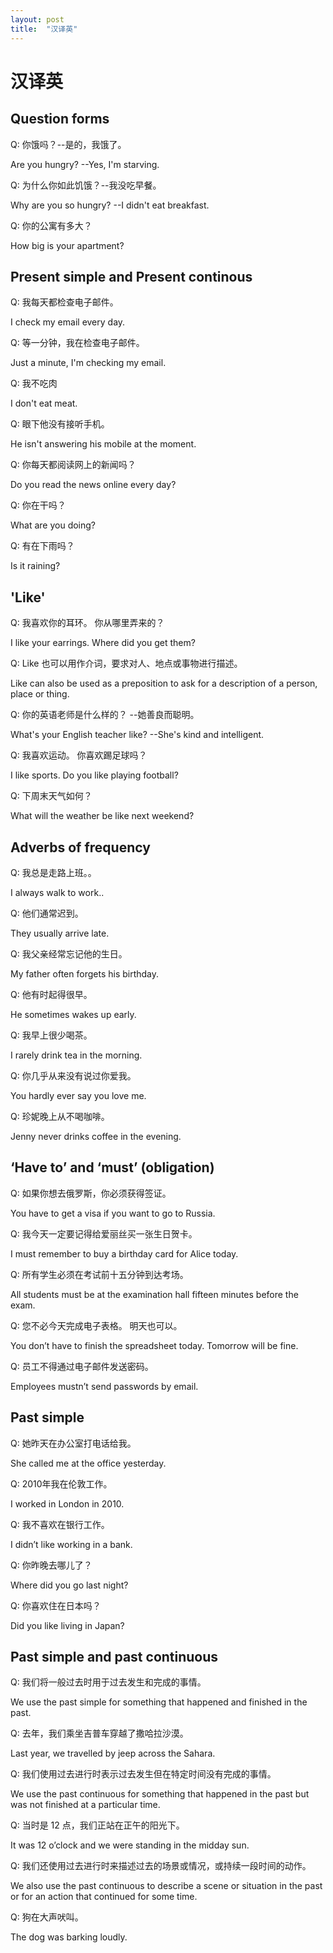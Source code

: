 ```yaml
---
layout: post
title:  "汉译英"
---
```


# 汉译英

## Question forms

Q: 你饿吗？--是的，我饿了。

Are you hungry? --Yes, I'm starving.

Q: 为什么你如此饥饿？--我没吃早餐。

Why are you so hungry? --I didn't eat breakfast.

Q: 你的公寓有多大？

How big is your apartment?

## Present simple and Present continous

Q: 我每天都检查电子邮件。

I check my email every day.

Q: 等一分钟，我在检查电子邮件。

Just a minute, I'm checking my email.

Q: 我不吃肉

I don't eat meat.

Q: 眼下他没有接听手机。

He isn't answering his mobile at the moment.

Q: 你每天都阅读网上的新闻吗？

Do you read the news online every day?

Q: 你在干吗？

What are you doing?

Q: 有在下雨吗？

Is it raining?

## 'Like'

Q: 我喜欢你的耳环。 你从哪里弄来的？

I like your earrings. Where did you get them?

Q: Like 也可以用作介词，要求对人、地点或事物进行描述。

Like can also be used as a preposition to ask for a description of a person, place or thing.

Q: 你的英语老师是什么样的？ --她善良而聪明。

What's your English teacher like? --She's kind and intelligent.

Q: 我喜欢运动。 你喜欢踢足球吗？

I like sports. Do you like playing football?

Q: 下周末天气如何？

What will the weather be like next weekend?

## Adverbs of frequency

Q: 我总是走路上班。。

I always walk to work..

Q: 他们通常迟到。

They usually arrive late.

Q: 我父亲经常忘记他的生日。

My father often forgets his birthday.

Q: 他有时起得很早。

He sometimes wakes up early.

Q: 我早上很少喝茶。

I rarely drink tea in the morning.

Q: 你几乎从来没有说过你爱我。

You hardly ever say you love me.

Q: 珍妮晚上从不喝咖啡。 

Jenny never drinks coffee in the evening.

## ‘Have to’ and ‘must’ (obligation)

Q: 如果你想去俄罗斯，你必须获得签证。

You have to get a visa if you want to go to Russia.

Q: 我今天一定要记得给爱丽丝买一张生日贺卡。

I must remember to buy a birthday card for Alice today.

Q: 所有学生必须在考试前十五分钟到达考场。

All students must be at the examination hall fifteen minutes before the exam.

Q: 您不必今天完成电子表格。 明天也可以。

You don’t have to finish the spreadsheet today. Tomorrow will be fine.

Q: 员工不得通过电子邮件发送密码。 

Employees mustn’t send passwords by email.

## Past simple

Q: 她昨天在办公室打电话给我。

She called me at the office yesterday.

Q: 2010年我在伦敦工作。

I worked in London in 2010.

Q: 我不喜欢在银行工作。

I didn’t like working in a bank.

Q: 你昨晚去哪儿了？

Where did you go last night?

Q: 你喜欢住在日本吗？

Did you like living in Japan?

## Past simple and past continuous

Q: 我们将一般过去时用于过去发生和完成的事情。

We use the past simple for something that happened and finished in the past. 

Q: 去年，我们乘坐吉普车穿越了撒哈拉沙漠。

Last year, we travelled by jeep across the Sahara.

Q: 我们使用过去进行时表示过去发生但在特定时间没有完成的事情。

We use the past continuous for something that happened in the past but was not finished at a particular time. 

Q: 当时是 12 点，我们正站在正午的阳光下。

It was 12 o’clock and we were standing in the midday sun.

Q: 我们还使用过去进行时来描述过去的场景或情况，或持续一段时间的动作。

We also use the past continuous to describe a scene or situation in the past or for an action that continued for some time.

Q: 狗在大声吠叫。

The dog was barking loudly.
